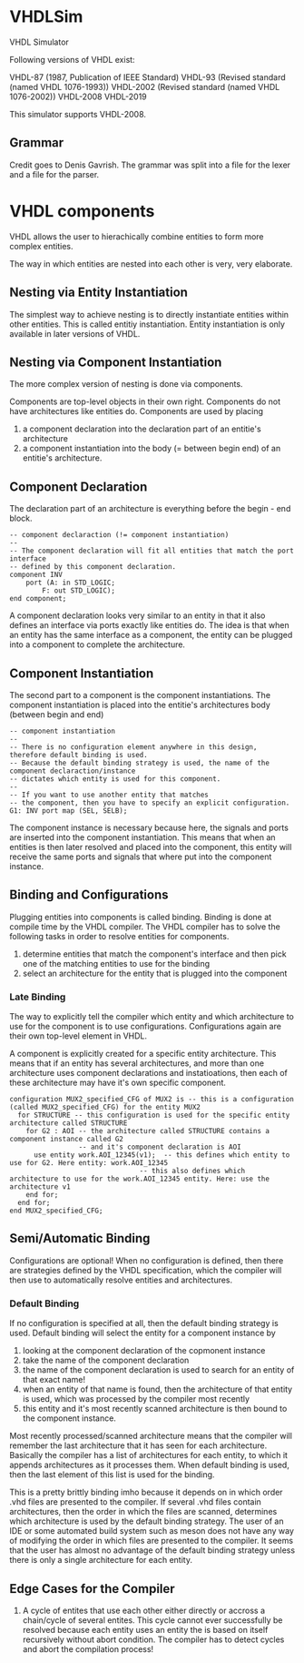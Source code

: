 # VHDLSim
VHDL Simulator

Following versions of VHDL exist:

VHDL-87 (1987, Publication of IEEE Standard)
VHDL-93 (Revised standard (named VHDL 1076-1993))
VHDL-2002 (Revised standard (named VHDL 1076-2002))
VHDL-2008
VHDL-2019

This simulator supports VHDL-2008.

## Grammar

Credit goes to Denis Gavrish.
The grammar was split into a file for the lexer and a file for the parser.

# VHDL components

VHDL allows the user to hierachically combine entities to form more complex entities.

The way in which entities are nested into each other is very, very elaborate.

## Nesting via Entity Instantiation
The simplest way to achieve nesting is to directly instantiate entities within other entities.
This is called entitiy instantiation. Entity instantiation is only available in later versions of VHDL.

## Nesting via Component Instantiation
The more complex version of nesting is done via components.

Components are top-level objects in their own right. Components do not have architectures like entities do. 
Components are used by placing

1. a component declaration into the declaration part of an entitie's architecture
1. a component instantiation into the body (= between begin end) of an entitie's architecture.

## Component Declaration
The declaration part of an architecture is everything before the begin - end block.

```
-- component declaraction (!= component instantiation)
--
-- The component declaration will fit all entities that match the port interface
-- defined by this component declaration.
component INV
    port (A: in STD_LOGIC;
        F: out STD_LOGIC);
end component;
```

A component declaration looks very similar to an entity in that it also defines an interface via ports 
exactly like entities do. The idea is that when an entity has the same interface as a component, the 
entity can be plugged into a component to complete the architecture.

## Component Instantiation
The second part to a component is the component instantiations. The component instantiation is placed
into the entitie's architectures body (between begin and end)

```
-- component instantiation
--
-- There is no configuration element anywhere in this design, therefore default binding is used.
-- Because the default binding strategy is used, the name of the component declaraction/instance
-- dictates which entity is used for this component.
--
-- If you want to use another entity that matches
-- the component, then you have to specify an explicit configuration.
G1: INV port map (SEL, SELB);

```

The component instance is necessary because here, the signals and ports are inserted into the 
component instantiation. This means that when an entities is then later resolved and placed into
the component, this entity will receive the same ports and signals that where put into the component instance.

## Binding and Configurations
Plugging entities into components is called binding. Binding is done at compile time by the VHDL compiler.
The VHDL compiler has to solve the following tasks in order to resolve entities for components.

1. determine entities that match the component's interface and then pick one of the matching entities to use for the binding
1. select an architecture for the entity that is plugged into the component

### Late Binding
The way to explicitly tell the compiler which entity and which architecture to use for
the component is to use configurations. Configurations again are their own top-level
element in VHDL. 

A component is explicitly created for a specific entity architecture.
This means that if an entity has several architectures, and more than one architecture
uses component declarations and instatioations, then each of these architecture may have it's
own specific component.

```
configuration MUX2_specified_CFG of MUX2 is -- this is a configuration (called MUX2_specified_CFG) for the entity MUX2
  for STRUCTURE -- this configuration is used for the specific entity architecture called STRUCTURE
    for G2 : AOI -- the architecture called STRUCTURE contains a component instance called G2 
                 -- and it's component declaration is AOI
      use entity work.AOI_12345(v1);  -- this defines which entity to use for G2. Here entity: work.AOI_12345
                                -- this also defines which architecture to use for the work.AOI_12345 entity. Here: use the architecture v1
    end for;
  end for;
end MUX2_specified_CFG;
```

## Semi/Automatic Binding
Configurations are optional! When no configuration is defined, then there are strategies
defined by the VHDL specification, which the compiler will then use to automatically resolve
entities and architectures.

### Default Binding
If no configuration is specified at all, then the default binding strategy is used.
Default binding will select the entity for a component instance by 

1. looking at the component declaration of the copmonent instance
1. take the name of the component declaration
1. the name of the component declaration is used to search for an entity of that exact name!
1. when an entity of that name is found, then the architecture of that entity is used, which was processed by the compiler most recently
1. this entity and it's most recently scanned architecture is then bound to the component instance.

Most recently processed/scanned architecture means that the compiler will remember the last architecture that it has seen
for each architecture. Basically the compiler has a list of architectures for each entity, to which it appends architectures
as it processes them. When default binding is used, then the last element of this list is used for the binding.

This is a pretty brittly binding imho because it depends on in which order .vhd files are presented to the compiler.
If several .vhd files contain architectures, then the order in which the files are scanned, determines which architecture
is used by the default binding strategy. The user of an IDE or some automated build system such as meson does not have
any way of modifying the order in which files are presented to the compiler. It seems that the user has almost no
advantage of the default binding strategy unless there is only a single architecture for each entity.

## Edge Cases for the Compiler

1. A cycle of entites that use each other either directly or accross a chain/cycle of several entites. This cycle cannot ever successfully be resolved because each entity uses an entity the is based on itself recursively without abort condition. The compiler has to detect cycles and abort the compilation process!
